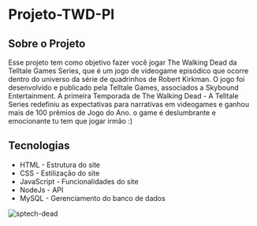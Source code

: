 # Projeto-TWD-PI

## Sobre o Projeto

Esse projeto tem como objetivo fazer você jogar The Walking Dead da Telltale Games Series, que é um jogo de videogame episódico que ocorre dentro do universo da série de quadrinhos de Robert Kirkman. O jogo foi desenvolvido e publicado pela Telltale Games, associados a Skybound Entertainment. A primeira Temporada de The Walking Dead - A Telltale Series redefiniu as expectativas para narrativas em videogames e ganhou mais de 100 prêmios de Jogo do Ano. o game é deslumbrante e emocionante tu tem que jogar irmão :)


## Tecnologias
- HTML - Estrutura do site
- CSS - Estilização do site
- JavaScript - Funcionalidades do site
- NodeJs - API 
- MySQL -  Gerenciamento do banco de dados



![sptech-dead](https://user-images.githubusercontent.com/78982351/167239275-627146d4-711f-4328-aed8-00db106af7e5.jpg)
